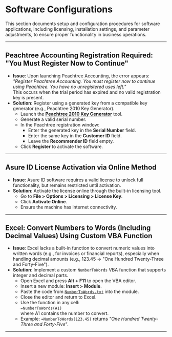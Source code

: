 # Software Configurations

This section documents setup and configuration procedures for software applications, including licensing, installation settings, and parameter adjustments, to ensure proper functionality in business operations.

---

## Peachtree Accounting Registration Required: "You Must Register Now to Continue"

- **Issue**: Upon launching Peachtree Accounting, the error appears:  
  _"Register Peachtree Accounting. You must register now to continue using Peachtree. You have no unregistered uses left."_  
  This occurs when the trial period has expired and no valid registration key is present.
- **Solution**: Register using a generated key from a compatible key generator (e.g., Peachtree 2010 Key Generator).
  - Launch the **[Peachtree 2010 Key Generator](./Files/gkeygen.exe)** tool.
  - Generate a valid serial number.
  - In the Peachtree registration window:
    - Enter the generated key in the **Serial Number** field.
    - Enter the same key in the **Customer ID** field.
    - Leave the **Recommender ID** field empty.
  - Click **Register** to activate the software.

---

## Asure ID License Activation via Online Method

- **Issue**: Asure ID software requires a valid license to unlock full functionality, but remains restricted until activation.
- **Solution**: Activate the license online through the built-in licensing tool.
  - Go to **File > Options > Licensing > License Key**.
  - Click **Activate Online**.
  - Ensure the machine has internet connectivity.

---

## Excel: Convert Numbers to Words (Including Decimal Values) Using Custom VBA Function

- **Issue**: Excel lacks a built-in function to convert numeric values into written words (e.g., for invoices or financial reports), especially when handling decimal amounts (e.g., 123.45 → "One Hundred Twenty-Three and Forty-Five").
- **Solution**: Implement a custom `NumberToWords` VBA function that supports integer and decimal parts.
  - Open Excel and press **Alt + F11** to open the VBA editor.
  - Insert a new module: **Insert > Module**.
  - Paste the code from [`NumberToWords.txt`](./Files/NumberToWords.txt) into the module.
  - Close the editor and return to Excel.
  - Use the function in any cell:  
    `=NumberToWords(A1)`  
    where A1 contains the number to convert.
  - Example: `=NumberToWords(123.45)` returns _"One Hundred Twenty-Three and Forty-Five"_.

---
